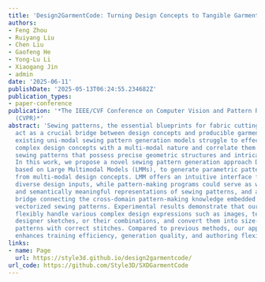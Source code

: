 ```yaml
---
title: 'Design2GarmentCode: Turning Design Concepts to Tangible Garments Through Program Synthesis'
authors:
- Feng Zhou
- Ruiyang Liu
- Chen Liu
- Gaofeng He
- Yong-Lu Li
- Xiaogang Jin
- admin
date: '2025-06-11'
publishDate: '2025-05-13T06:24:55.234682Z'
publication_types:
- paper-conference
publication: '*The IEEE/CVF Conference on Computer Vision and Pattern Recognition
  (CVPR)*'
abstract: 'Sewing patterns, the essential blueprints for fabric cutting and tailoring,
  act as a crucial bridge between design concepts and producible garments. However,
  existing uni-modal sewing pattern generation models struggle to effectively encode
  complex design concepts with a multi-modal nature and correlate them with vectorized
  sewing patterns that possess precise geometric structures and intricate sewing relations.
  In this work, we propose a novel sewing pattern generation approach Design2GarmentCode
  based on Large Multimodal Models (LMMs), to generate parametric pattern-making programs
  from multi-modal design concepts. LMM offers an intuitive interface for interpreting
  diverse design inputs, while pattern-making programs could serve as well-structured
  and semantically meaningful representations of sewing patterns, and act as a robust
  bridge connecting the cross-domain pattern-making knowledge embedded in LMMs with
  vectorized sewing patterns. Experimental results demonstrate that our method can
  flexibly handle various complex design expressions such as images, textual descriptions,
  designer sketches, or their combinations, and convert them into size-precise sewing
  patterns with correct stitches. Compared to previous methods, our approach significantly
  enhances training efficiency, generation quality, and authoring flexibility.'
links:
- name: Page
  url: https://style3d.github.io/design2garmentcode/
url_code: https://github.com/Style3D/SXDGarmentCode
---
```

